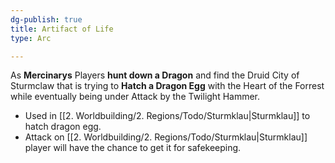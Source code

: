 ```yaml
---
dg-publish: true
title: Artifact of Life
type: Arc

---
```






As **Mercinarys** Players **hunt down a Dragon** and find the Druid City of Sturmclaw that is trying to **Hatch a Dragon Egg** with the Heart of the Forrest while eventually being under Attack by the Twilight Hammer.

- Used in [[2. Worldbuilding/2. Regions/Todo/Sturmklau\|Sturmklau]] to hatch dragon egg.
- Attack on [[2. Worldbuilding/2. Regions/Todo/Sturmklau\|Sturmklau]] player will have the chance to get it for safekeeping.
